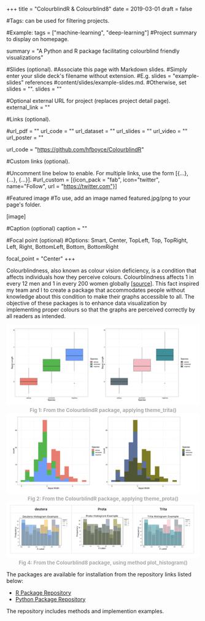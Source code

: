 +++
title = "ColourblindR & Colourblind8"
date = 2019-03-01
draft = false

#Tags: can be used for filtering projects.

#Example: tags = ["machine-learning", "deep-learning"]
#Project summary to display on homepage.

summary = "A Python and R package facilitating colourblind friendly visualizations"

#Slides (optional).
#Associate this page with Markdown slides.
#Simply enter your slide deck's filename without extension.
#E.g. slides = "example-slides" references
#content/slides/example-slides.md.
#Otherwise, set slides = "".
slides = ""

#Optional external URL for project (replaces project detail page).
external_link = ""

#Links (optional).

#url_pdf = "" url_code = "" url_dataset = "" url_slides = "" url_video = "" url_poster = ""

url_code = "https://github.com/hfboyce/ColourblindR"

#Custom links (optional).

#Uncomment line below to enable. For multiple links, use the form [{...}, {...}, {...}].
#url_custom = [{icon_pack = "fab", icon="twitter", name="Follow", url = "https://twitter.com"}]

#Featured image
#To use, add an image named featured.jpg/png to your page's folder.

[image]

#Caption (optional)
caption = ""

#Focal point (optional)
#Options: Smart, Center, TopLeft, Top, TopRight, Left, Right, BottomLeft, Bottom, BottomRight

focal_point = "Center"
+++

Colourblindness, also known as colour vision deficiency, is a condition that affects individuals how they perceive colours. Colourblindness affects 1 in every 12 men and 1 in every 200 women globally [[source](www.colourblindawareness.org)]. This fact inspired my team and I to create a package that accommodates people without knowledge about this condition to make their graphs accessible to all. The objective of these packages is to enhance data visualization by implementing proper colours so that the graphs are perceived correctly by all readers as intended.

<center><img src="img2.png"></center>
  <center><font size="2" color="#A9A9A9"><strong> Fig 1: From the ColourblindR package, applying theme_trita() </strong></font></center>

<center><img src="img3.png"></center>
  <center><font size="2" color="#A9A9A9"><strong> Fig 2: From the ColourblindR package, applying theme_prota() </strong></font></center>

<center><img src="img4.png"></center>
  <center><font size="2" color="#A9A9A9"><strong> Fig 4: From the Colourblind8 package, using method plot_histogram() </strong></font></center>


The packages are available for installation from the repository links listed below:

* [R Package Repository](https://github.com/hfboyce/ColourblindR)  
* [Python Package Repository](https://github.com/hfboyce/Colourblind8)  

The repository includes methods and implemention examples. 

